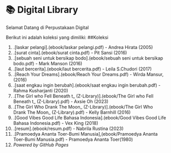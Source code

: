 # 📚 Digital Library

Selamat Datang di Perpustakaan Digital

Berikut ini adalah koleksi yang dimiliki:
##Koleksi

1. .[laskar pelangi].(ebook/laskar pelangi.pdf) - Andrea Hirata (2005)
2. .[surat cinta].(ebook/surat cinta.pdf) - Pit Sansi (2016)
3. .[sebuah seni untuk bersikap bodo].(ebook/sebuah seni untuk bersikap bodo.pdf) - Mark Manson (2016)
4. .[laut bercerita].(ebook/laut bercerita.pdf) - Leila S.Chudori (2017)
5. .[Reach Your Dreams].(ebook/Reach Your Dreams.pdf) - Wirda Mansur, (2016)
6. .[saat engkau ingin berubah].(ebook/saat engkau ingin berubah.pdf) - Rahma Kusharjanti (2020)
7. .[The Girl who Fell Beneath t_ (Z-Library)].(ebook/The Girl who Fell Beneath t_ (Z-Library).pdf) - Axsie Oh (2023)
8. .[The Girl Who Drank The Moon_ (Z-Library)].(ebook/The Girl Who Drank The Moon_ (Z-Library).pdf) - Kelly Barnhill (2016)
9. .[Good Vibes Good Life Bahasa Indonesia].(ebook/Good Vibes Good Life Bahasa Indonesia.pdf) - Vex King (2018)
10. .[resum].(ebook/resum.pdf) - Nabrila Rustina (2023)
11. .[Pramoedya Ananta Toer-Bumi Manusia],(ebook/Pramoedya Ananta Toer-Bumi Manusia.pdf) - Pramoedya Ananta Toer(1980)
12. *Powered by GitHub Pages*
